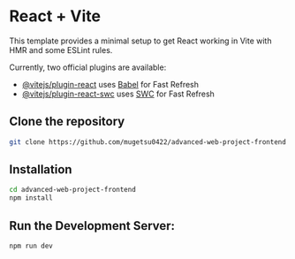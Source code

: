 # React + Vite

This template provides a minimal setup to get React working in Vite with HMR and some ESLint rules.

Currently, two official plugins are available:

- [@vitejs/plugin-react](https://github.com/vitejs/vite-plugin-react/blob/main/packages/plugin-react/README.md) uses [Babel](https://babeljs.io/) for Fast Refresh
- [@vitejs/plugin-react-swc](https://github.com/vitejs/vite-plugin-react-swc) uses [SWC](https://swc.rs/) for Fast Refresh

## Clone the repository
```bash
git clone https://github.com/mugetsu0422/advanced-web-project-frontend
```

## Installation

```bash
cd advanced-web-project-frontend
npm install
```

## Run the Development Server:
```bash
npm run dev
```
